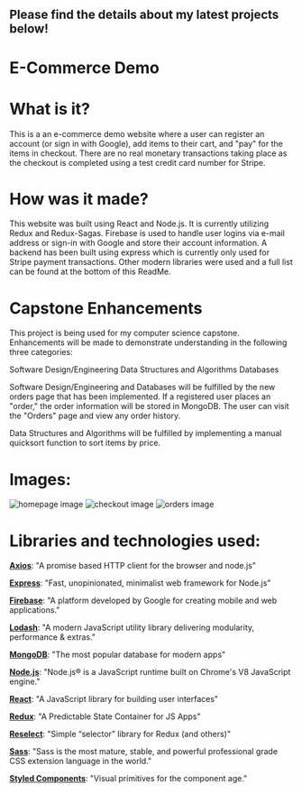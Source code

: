 ## Please find the details about my latest projects below!

# E-Commerce Demo

# What is it?
This is a an e-commerce demo website where a user can register an account (or sign in with Google), add items to their cart, and "pay" for the items in checkout. There are no real monetary transactions taking place as the checkout is completed using a test credit card number for Stripe.

# How was it made?
This website was built using React and Node.js. It is currently utilizing Redux and Redux-Sagas. Firebase is used to handle user logins via e-mail address or sign-in with Google and store their account information. A backend has been built using express which is currently only used for Stripe payment transactions. Other modern libraries were used and a full list can be found at the bottom of this ReadMe.

# Capstone Enhancements
This project is being used for my computer science capstone. Enhancements will be made to demonstrate understanding in the following three categories:

Software Design/Engineering
Data Structures and Algorithms
Databases

Software Design/Engineering and Databases will be fulfilled by the new orders page that has been implemented. If a registered user places an "order," the order information will be stored in MongoDB. The user can visit the "Orders" page and view any order history.

Data Structures and Algorithms will be fulfilled by implementing a manual quicksort function to sort items by price. 

# Images:
![homepage image](https://imgur.com/78UPZvX.jpeg)
![checkout image](https://imgur.com/hMPltr9.jpeg)
![orders image](https://imgur.com/Y8rbSvX.jpeg)

# Libraries and technologies used:
**[Axios](https://axios-http.com/)**: "A promise based HTTP client for the browser and node.js"

**[Express](https://expressjs.com/)**: "Fast, unopinionated, minimalist web framework for Node.js"

**[Firebase](https://firebase.google.com/)**: "A platform developed by Google for creating mobile and web applications."

**[Lodash](https://lodash.com/)**: "A modern JavaScript utility library delivering modularity, performance & extras."

**[MongoDB](https://www.mongodb.com/)**: "The most popular database for modern apps"

**[Node.js](https://nodejs.org/en/)**: "Node.js® is a JavaScript runtime built on Chrome's V8 JavaScript engine."

**[React](https://reactjs.org/)**: "A JavaScript library for building user interfaces"

**[Redux](https://redux.js.org/)**: "A Predictable State Container for JS Apps"

**[Reselect](https://github.com/reduxjs/reselect)**: "Simple “selector” library for Redux (and others)"

**[Sass](https://sass-lang.com/)**: "Sass is the most mature, stable, and powerful professional grade CSS extension language in the world."

**[Styled Components](https://styled-components.com/)**: "Visual primitives for the component age."
